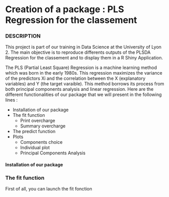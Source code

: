 # Creation of a package : PLS Regression for the classement

### DESCRIPTION

This project is part of our training in Data Science at the University of Lyon 2.  The main objective is to reproduce differents outputs of the PLSDA Regression for the classement and to display them in a R Shiny Application. 

The PLS (Partial Least Square) Regression is a machine learning method which was born in the early 1980s. This regression maximizes the variance of the predictors Xi and the correlation between the X (explanatory variables) and Y (the target varaible). This method borrows its process from both principal components analysis and linear regression. Here are the different functionalities of our package that we will present in the following lines :

* Installation of our package 
* The fit function 
  - Print overcharge 
  - Summary overcharge
* The predict function
* Plots
  - Components choice  
  - Individual plot 
  - Principal Components Analysis
 
#### Installation of our package 

### The fit function 

First of all, you can launch the fit fonction 
